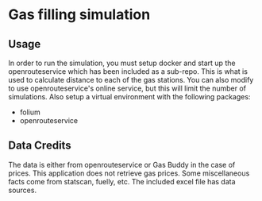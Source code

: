 # Gas filling simulation

## Usage

In order to run the simulation, you must setup docker and start up the openrouteservice which has been included as a sub-repo. This is what is used to calculate distance to each of the gas stations. You can also modify to use openrouteservice's online service, but this will limit the number of simulations. Also setup a virtual environment with the following packages:

- folium
- openrouteservice

## Data Credits

The data is either from openrouteservice or Gas Buddy in the case of prices. This application does not retrieve gas prices. Some miscellaneous facts come from statscan, fuelly, etc. The included excel file has data sources.

